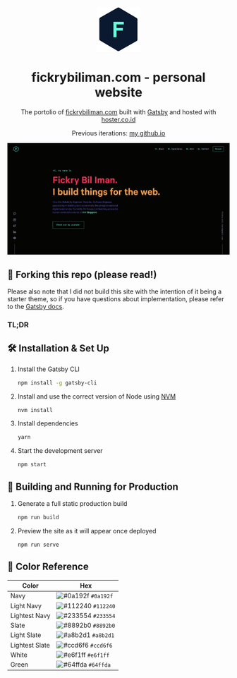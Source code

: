 <div align="center">
  <img alt="Logo" src="https://github.com/fickryiman/fickrybiliman.com/blob/main/src/images/logo.png" width="100" />
</div>
<h1 align="center">
  fickrybiliman.com - personal website
</h1>
<p align="center">
  The portolio of <a href="https://fickrybiliman.com" target="_blank">fickrybiliman.com</a> built with <a href="https://www.gatsbyjs.org/" target="_blank">Gatsby</a> and hosted with <a href="https://www.hoster.co.id/" target="_blank">hoster.co.id</a>
</p>
<p align="center">
  Previous iterations:
  <!-- <a href="https://github.com/biliman/my-react-portofolio" target="_blank">My Portofolio</a>, -->
  <!-- <a href="https://github.com/biliman/My-Blog " target="_blank">My Blog</a>, -->
  <a href="https://fickryiman.github.io/" target="_blank">my github.io</a>
</p>

![demo](https://github.com/fickryiman/fickrybiliman.com/blob/main/src/images/demo.png)

## 🚨 Forking this repo (please read!)

Please also note that I did not build this site with the intention of it being a starter theme, so if you have questions about implementation, please refer to the [Gatsby docs](https://www.gatsbyjs.org/docs/).

### TL;DR

## 🛠 Installation & Set Up

1. Install the Gatsby CLI

   ```sh
   npm install -g gatsby-cli
   ```

2. Install and use the correct version of Node using [NVM](https://github.com/nvm-sh/nvm)

   ```sh
   nvm install
   ```

3. Install dependencies

   ```sh
   yarn
   ```

4. Start the development server

   ```sh
   npm start
   ```

## 🚀 Building and Running for Production

1. Generate a full static production build

   ```sh
   npm run build
   ```

1. Preview the site as it will appear once deployed

   ```sh
   npm run serve
   ```

## 🎨 Color Reference

| Color          | Hex                                                                |
| -------------- | ------------------------------------------------------------------ |
| Navy           | ![#0a192f](https://via.placeholder.com/10/0a192f?text=+) `#0a192f` |
| Light Navy     | ![#112240](https://via.placeholder.com/10/0a192f?text=+) `#112240` |
| Lightest Navy  | ![#233554](https://via.placeholder.com/10/303C55?text=+) `#233554` |
| Slate          | ![#8892b0](https://via.placeholder.com/10/8892b0?text=+) `#8892b0` |
| Light Slate    | ![#a8b2d1](https://via.placeholder.com/10/a8b2d1?text=+) `#a8b2d1` |
| Lightest Slate | ![#ccd6f6](https://via.placeholder.com/10/ccd6f6?text=+) `#ccd6f6` |
| White          | ![#e6f1ff](https://via.placeholder.com/10/e6f1ff?text=+) `#e6f1ff` |
| Green          | ![#64ffda](https://via.placeholder.com/10/64ffda?text=+) `#64ffda` |
